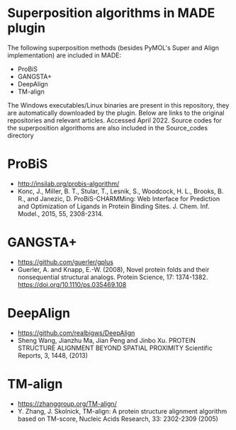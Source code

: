 # Superposition algorithms in MADE plugin


The following superposition methods (besides PyMOL's Super and Align implementation) are included in MADE:
- ProBiS
- GANGSTA+
- DeepAlign
- TM-align

The Windows executables/Linux binaries are present in this repository, they are automatically downloaded by the plugin. Below are links to the original repositories and relevant articles. Accessed April 2022.
Source codes for the superposition algorithoms are also included in the Source_codes directory


# ProBiS
- http://insilab.org/probis-algorithm/
- Konc, J., Miller, B. T., Stular, T., Lesnik, S., Woodcock, H. L., Brooks, B. R., and Janezic, D. ProBiS-CHARMMing: Web Interface for Prediction and Optimization of Ligands in Protein Binding Sites. J. Chem. Inf. Model., 2015, 55, 2308-2314.

# GANGSTA+
- https://github.com/guerler/gplus
- Guerler, A. and Knapp, E.-W. (2008), Novel protein folds and their nonsequential structural analogs. Protein Science, 17: 1374-1382. https://doi.org/10.1110/ps.035469.108


# DeepAlign
- https://github.com/realbigws/DeepAlign
- Sheng Wang, Jianzhu Ma, Jian Peng and Jinbo Xu. PROTEIN STRUCTURE ALIGNMENT BEYOND SPATIAL PROXIMITY Scientific Reports, 3, 1448, (2013)

# TM-align
- https://zhanggroup.org/TM-align/
- Y. Zhang, J. Skolnick, TM-align: A protein structure alignment algorithm based on TM-score, Nucleic Acids Research, 33: 2302-2309 (2005)

